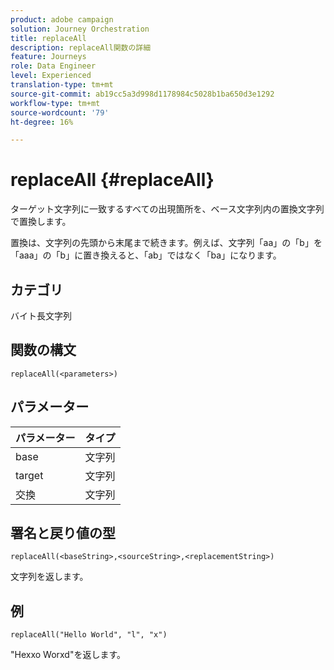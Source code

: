 ```yaml
---
product: adobe campaign
solution: Journey Orchestration
title: replaceAll
description: replaceAll関数の詳細
feature: Journeys
role: Data Engineer
level: Experienced
translation-type: tm+mt
source-git-commit: ab19cc5a3d998d1178984c5028b1ba650d3e1292
workflow-type: tm+mt
source-wordcount: '79'
ht-degree: 16%

---
```



# replaceAll {#replaceAll}

ターゲット文字列に一致するすべての出現箇所を、ベース文字列内の置換文字列で置換します。

置換は、文字列の先頭から末尾まで続きます。例えば、文字列「aa」の「b」を「aaa」の「b」に置き換えると、「ab」ではなく「ba」になります。

## カテゴリ

 バイト長文字列

## 関数の構文

`replaceAll(<parameters>)`

## パラメーター

| パラメーター | タイプ |
|-----------|--------------|
| base | 文字列 |
| target | 文字列 |
| 交換 | 文字列 |

## 署名と戻り値の型

`replaceAll(<baseString>,<sourceString>,<replacementString>)`

文字列を返します。

## 例

`replaceAll("Hello World", "l", "x")`

&quot;Hexxo Worxd&quot;を返します。
